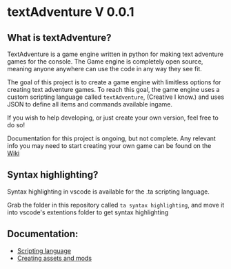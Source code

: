 # textAdventure V 0.0.1
 
## What is textAdventure?
TextAdventure is a game engine written in python for making text adventure games for the console. 
The Game engine is completely open source, meaning anyone anywhere can use the code in any way they see fit.

The goal of this project is to create a game engine with limitless options for creating text adventure games.
To reach this goal, the game engine uses a custom scripting language called `textAdventure`, (Creative I know.)
and uses JSON to define all items and commands available ingame.

If you wish to help developing, or just create your own version, feel free to do so!

Documentation for this project is ongoing, but not complete. Any relevant info you may need to start creating your own game can be found on the
[Wiki](https://github.com/Emilurenius/textAdventure/wiki)

## Syntax highlighting?

Syntax highlighting in vscode is available for the .ta scripting language.

Grab the folder in this repository called `ta syntax highlighting`, and move it into vscode's extentions folder to get syntax highlighting

## Documentation:
* [Scripting language](https://github.com/Emilurenius/textAdventure/wiki/.ta-Scripting-language-documentation)
* [Creating assets and mods](https://github.com/Emilurenius/textAdventure/wiki/Creating-Assets-and-Mods)

